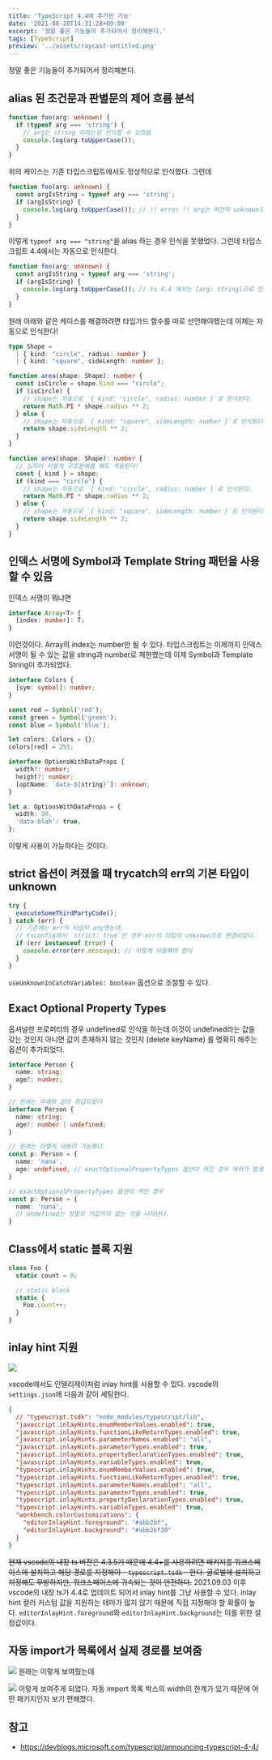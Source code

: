 ```yaml
---
title: 'TypeScript 4.4에 추가된 기능'
date: '2021-08-28T14:31:28+09:00'
excerpt: '정말 좋은 기능들이 추가되어서 정리해본다.'
tags: [TypeScript]
preview: '../assets/raycast-untitled.png'
---
```


정말 좋은 기능들이 추가되어서 정리해본다.

## alias 된 조건문과 판별문의 제어 흐름 분석

```ts
function foo(arg: unknown) {
  if (typeof arg === 'string') {
    // arg는 string 이라는걸 인식할 수 있었음
    console.log(arg.toUpperCase());
  }
}
```

위의 케이스는 기존 타입스크립트에서도 정상적으로 인식했다. 그런데

```ts
function foo(arg: unknown) {
  const argIsString = typeof arg === 'string';
  if (argIsString) {
    console.log(arg.toUpperCase()); // !! error !! arg는 여전히 unknown으로 인식됨
  }
}
```

이렇게 `typeof arg === "string"`을 alias 하는 경우 인식을 못했었다.
그런데 타입스크립트 4.4에서는 자동으로 인식한다.

```ts
function foo(arg: unknown) {
  const argIsString = typeof arg === 'string';
  if (argIsString) {
    console.log(arg.toUpperCase()); // ts 4.4 에서는 [arg: string]으로 인식된다!
  }
}
```

원래 아래와 같은 케이스를 해결하려면 타입가드 함수를 따로 선언해야했는데 이제는 자동으로 인식한다!

```ts
type Shape =
  | { kind: "circle", radius: number }
  | { kind: "square", sideLength: number };

function area(shape: Shape): number {
  const isCircle = shape.kind === "circle";
  if (isCircle) {
    // shape는 자동으로 `{ kind: "circle", radius: number }`로 인식된다.
    return Math.PI * shape.radius ** 2;
  } else {
    // shape는 자동으로 `{ kind: "square", sideLength: number }`로 인식된다.
    return shape.sideLength ** 2;
  }
}

function area(shape: Shape): number {
  // 심지어 이렇게 구조분해를 해도 적용된다!
  const { kind } = shape;
  if (kind === "circle") {
    // shape는 자동으로 `{ kind: "circle", radius: number }`로 인식된다.
    return Math.PI * shape.radius ** 2;
  } else {
    // shape는 자동으로 `{ kind: "square", sideLength: number }`로 인식된다.
    return shape.sideLength ** 2;
  }
}
```

## 인덱스 서명에 Symbol과 Template String 패턴을 사용할 수 있음

인덱스 서명이 뭐냐면

```ts
interface Array<T> {
  [index: number]: T;
}
```

이런것이다. Array의 index는 number만 될 수 있다. 타입스크립트는 이제까지 인덱스 서명이 될 수 있는 값을 string과 number로 제한했는데 이제 Symbol과 Template String이 추가되었다.

```ts
interface Colors {
  [sym: symbol]: number;
}

const red = Symbol('red');
const green = Symbol('green');
const blue = Symbol('blue');

let colors: Colors = {};
colors[red] = 255;

interface OptionsWithDataProps {
  width?: number;
  height?: number;
  [optName: `data-${string}`]: unknown;
}

let a: OptionsWithDataProps = {
  width: 30,
  'data-blah': true,
};
```

이렇게 사용이 가능하다는 것이다.

## strict 옵션이 켜졌을 때 trycatch의 err의 기본 타입이 unknown

```ts
try {
  executeSomeThirdPartyCode();
} catch (err) {
  // 기존에는 err의 타입이 any였는데,
  // tsconfig에서 `strict: true`인 경우 err의 타입이 unknown으로 변경되었다.
  if (err instanceof Error) {
    console.error(err.message); // 이렇게 사용해야 한다
  }
}
```

`useUnknownInCatchVariables: boolean` 옵션으로 조절할 수 있다.

## Exact Optional Property Types

옵셔널한 프로퍼티의 경우 undefined로 인식을 하는데 이것이 undefined라는 값을 갖는 것인지 아니면 값이 존재하지 않는 것인지 (delete keyName) 를 명확히 해주는 옵션이 추가되었다.

```ts
interface Person {
  name: string;
  age?: number;
}

// 원래는 아래와 같이 취급되었다
interface Person {
  name: string;
  age?: number | undefined;
}

// 원래는 이렇게 사용이 가능했다.
const p: Person = {
  name: 'nana',
  age: undefined, // exactOptionalPropertyTypes 옵션이 켜진 경우 에러가 발생한다.
}

// exactOptionalPropertyTypes 옵션이 켜진 경우
const p: Person = {
  name: 'nana',
  // undefined는 정말로 키값까지 없는 것을 나타낸다.
}
```

## Class에서 static 블록 지원

```ts
class Foo {
  static count = 0;

  // static block
  static {
    Foo.count++;
  }
}
```

## inlay hint 지원

![](../../assets/image-17.png)

vscode에서도 인텔리제이처럼 inlay hint를 사용할 수 있다.
vscode의 `settings.json`에 다음과 같이 세팅한다.

```json
{
  // "typescript.tsdk": "node_modules/typescript/lib",
  "javascript.inlayHints.enumMemberValues.enabled": true,
  "javascript.inlayHints.functionLikeReturnTypes.enabled": true,
  "javascript.inlayHints.parameterNames.enabled": "all",
  "javascript.inlayHints.parameterTypes.enabled": true,
  "javascript.inlayHints.propertyDeclarationTypes.enabled": true,
  "javascript.inlayHints.variableTypes.enabled": true,
  "typescript.inlayHints.enumMemberValues.enabled": true,
  "typescript.inlayHints.functionLikeReturnTypes.enabled": true,
  "typescript.inlayHints.parameterNames.enabled": "all",
  "typescript.inlayHints.parameterTypes.enabled": true,
  "typescript.inlayHints.propertyDeclarationTypes.enabled": true,
  "typescript.inlayHints.variableTypes.enabled": true,
  "workbench.colorCustomizations": {
    "editorInlayHint.foreground": "#abb2bf",
    "editorInlayHint.background": "#abb2bf30"
  }
}
```

~~현재 vscode의 내장 ts 버전은 4.3.5기 때문에 4.4+를 사용하려면 패키지를 워크스페이스에 설치하고 해당 경로를 지정해야 - `typescript.tsdk` - 한다. 글로벌에 설치하고 지정해도 무방하지만, 워크스페이스에 귀속되는 것이 안전하다.~~
2021.09.03 이후 vscode의 내장 ts가 4.4로 업데이트 되어서 inlay hint를 그냥 사용할 수 있다.
inlay hint 컬러 커스텀 값을 지원하는 테마가 많지 않기 때문에 직접 지정해야 할 확률이 높다. `editorInlayHint.foreground`와 `editorInlayHint.background`는 이를 위한 설정값이다.

## 자동 import가 목록에서 실제 경로를 보여줌

![](../../assets/image-18.png)
원래는 이렇게 보여줬는데

![](../../assets/image-19.png)
이렇게 보여주게 되었다. 자동 import 목록 박스의 width의 한계가 있기 때문에 어떤 패키지인지 보기 편해졌다.

## 참고

- https://devblogs.microsoft.com/typescript/announcing-typescript-4-4/
